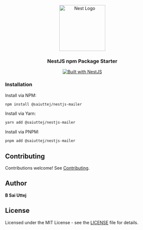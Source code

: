 <div align="center" style="margin-top: 1rem">
  <a href="http://nestjs.com/" target="_blank">
    <img src="https://nestjs.com/img/logo_text.svg" width="150" alt="Nest Logo" />
  </a>
</div>

<h3 align="center">NestJS npm Package Starter</h3>

<div align="center">
  <a href="https://nestjs.com" target="_blank">
    <img src="https://img.shields.io/badge/built%20with-NestJs-red.svg" alt="Built with NestJS">
  </a>
</div>

### Installation

Install via NPM:

```bash
npm install @saiuttej/nestjs-mailer
```

Install via Yarn:

```bash
yarn add @saiuttej/nestjs-mailer
```

Install via PNPM:

```bash
pnpm add @saiuttej/nestjs-mailer
```

## Contributing

Contributions welcome! See [Contributing](CONTRIBUTING.md).

## Author

**B Sai Uttej**

## License

Licensed under the MIT License - see the [LICENSE](LICENSE) file for details.
